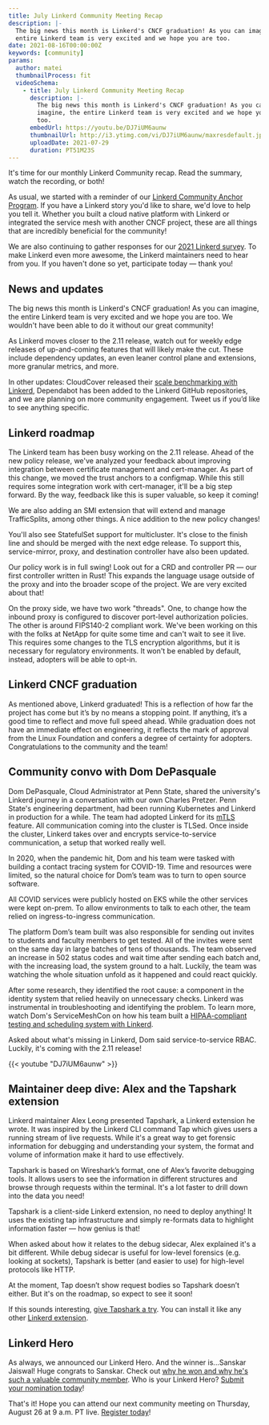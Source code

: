 ```yaml
---
title: July Linkerd Community Meeting Recap
description: |-
  The big news this month is Linkerd's CNCF graduation! As you can imagine, the
  entire Linkerd team is very excited and we hope you are too.
date: 2021-08-16T00:00:00Z
keywords: [community]
params:
  author: matei
  thumbnailProcess: fit
  videoSchema:
    - title: July Linkerd Community Meeting Recap
      description: |-
        The big news this month is Linkerd's CNCF graduation! As you can
        imagine, the entire Linkerd team is very excited and we hope you are
        too.
      embedUrl: https://youtu.be/DJ7iUM6aunw
      thumbnailUrl: http://i3.ytimg.com/vi/DJ7iUM6aunw/maxresdefault.jpg
      uploadDate: 2021-07-29
      duration: PT51M23S
---
```


It's time for our monthly Linkerd Community recap. Read the summary, watch
the recording, or both!

As usual, we started with a reminder of our
[Linkerd Community Anchor Program](https://linkerd.io/community/anchor/).
If you have a Linkerd story you'd like to share, we'd love to help you tell
it. Whether you built a cloud native platform with Linkerd or integrated
the service mesh with another CNCF project, these are all things that are
incredibly beneficial for the community!

We are also continuing to gather responses for our
[2021 Linkerd survey](https://docs.google.com/forms/d/e/1FAIpQLSfofwKQDOrAN9E9Vg1041623A3-8nmEAxlAbvXw-S9r3QnT9g/viewform).
To make Linkerd even more awesome, the Linkerd maintainers need to hear
from you. If you haven't done so yet, participate today — thank you!

## News and updates

The big news this month is Linkerd's CNCF graduation! As you can imagine,
the entire Linkerd team is very excited and we hope you are too. We wouldn't
have been able to do it without our great community!

As Linkerd moves closer to the 2.11 release, watch out for weekly edge
releases of up-and-coming features that will likely make the cut. These
include dependency updates, an even leaner control plane and extensions,
more granular metrics, and more.

In other updates: CloudCover released their
[scale benchmarking with Linkerd](https://cldcvr.com/news-and-media/blog/benchmarking-istio-consul-and-linkerd/),
Dependabot has been added to the Linkerd GitHub repositories, and we are
planning on more community engagement. Tweet us if you’d like to see
anything specific.

## Linkerd roadmap

The Linkerd team has been busy working on the 2.11 release. Ahead of the
new policy release, we've analyzed your feedback about improving integration
between certificate management and cert-manager. As part of this change, we
moved the trust anchors to a configmap. While this still requires some
integration work with cert-manager, it'll be a big step forward. By the way,
feedback like this is super valuable, so keep it coming!

We are also adding an SMI extension that will extend and manage TrafficSplits,
among other things. A nice addition to the new policy changes!

You'll also see StatefulSet support for multicluster. It's close to the finish
line and should be merged with the next edge release. To support this,
service-mirror, proxy, and destination controller have also been updated.

Our policy work is in full swing! Look out for a CRD and controller PR — our
first controller written in Rust! This expands the language usage outside of
the proxy and into the broader scope of the project. We are very excited
about that!

On the proxy side, we have two work "threads". One, to change how the inbound
proxy is configured to discover port-level authorization policies. The other
is around FIPS140-2 compliant work. We've been working on this with the folks
at NetApp for quite some time and can't wait to see it live. This requires some
changes to the TLS encryption algorithms, but it is necessary for regulatory
environments. It won't be enabled by default, instead, adopters will be able
to opt-in.

## Linkerd CNCF graduation

As mentioned above, Linkerd graduated! This is a reflection of how far the
project has come but it’s by no means a stopping point. If anything, it’s a
good time to reflect and move full speed ahead. While graduation does not
have an immediate effect on engineering, it reflects the mark of approval
from the Linux Foundation and confers a degree of certainty for adopters.
Congratulations to the community and the team!

## Community convo with Dom DePasquale

Dom DePasquale, Cloud Administrator at Penn State, shared the university's
Linkerd journey in a conversation with our own Charles Pretzer. Penn State's
engineering department, had been running Kubernetes and Linkerd in production
for a while. The team had adopted Linkerd for its
[mTLS](https://buoyant.io/mtls-guide/)
feature. All
communication coming into the cluster is TLSed. Once inside the cluster,
Linkerd takes over and encrypts service-to-service communication, a setup
that worked really well.

In 2020, when the pandemic hit, Dom and his team were tasked with building
a contact tracing system for COVID-19. Time and resources were limited,
so the natural choice for Dom’s team was to turn to open source software.

All COVID services were publicly hosted on EKS while the other services were
kept on-prem. To allow environments to talk to each other, the team relied
on ingress-to-ingress communication.

The platform Dom’s team built was also responsible for sending out invites
to students and faculty members to get tested. All of the invites were sent
on the same day in large batches of tens of thousands. The team observed an
increase in 502 status codes and wait time after sending each batch and,
with the increasing load, the system ground to a halt. Luckily, the team was
watching the whole situation unfold as it happened and could react quickly.

After some research, they identified the root cause: a component in the
identity system that relied heavily on unnecessary checks. Linkerd was
instrumental in troubleshooting and identifying the problem. To learn more,
watch Dom's ServiceMeshCon on how his team built a
[HIPAA-compliant testing and scheduling system with Linkerd](https://buoyant.io/media/how-linkerd-helped-schedule-68-000-covid-tests/).

Asked about what's missing in Linkerd, Dom said service-to-service RBAC.
Luckily, it's coming with the 2.11 release!

{{< youtube "DJ7iUM6aunw" >}}

## Maintainer deep dive: Alex and the Tapshark extension

Linkerd maintainer Alex Leong presented Tapshark, a Linkerd extension he
wrote. It was inspired by the Linkerd CLI command Tap which gives users a
running stream of live requests. While it's a great way to get forensic
information for debugging and understanding your system, the format and
volume of information make it hard to use effectively.

Tapshark is based on Wireshark’s format, one of Alex’s favorite debugging
tools. It allows users to see the information in different structures and
browse through requests within the terminal. It's a lot faster to drill
down into the data you need!

Tapshark is a client-side Linkerd extension, no need to deploy anything!
It uses the existing tap infrastructure and simply re-formats data to
highlight information faster — how genius is that!

When asked about how it relates to the debug sidecar, Alex explained it's
a bit different. While debug sidecar is useful for low-level forensics
(e.g. looking at sockets), Tapshark is better (and easier to use) for
high-level protocols like HTTP.

At the moment, Tap doesn’t show request bodies so Tapshark doesn’t either.
But it's on the roadmap, so expect to see it soon!

If this sounds interesting,
[give Tapshark a try](https://github.com/adleong/tapshark).
You can install it like any other
[Linkerd extension](https://linkerd.io/2.10/reference/extension-list/).

## Linkerd Hero

As always, we announced our Linkerd Hero. And the winner is...Sanskar
Jaiswal! Huge congrats to Sanskar. Check out
[why he won and why he's such a valuable community member](https://linkerd.io/2021/07/29/announcing-julys-linkerd-hero/).
Who is your Linkerd Hero?
[Submit your nomination today](https://docs.google.com/forms/d/e/1FAIpQLSfNv--UnbbZSzW7J3SbREIMI-HaooyX9im8yLIGB7M_LKT_Fw/viewform)!

That's it! Hope you can attend our next community meeting on Thursday,
August 26 at 9 a.m. PT live.
[Register today](https://community.cncf.io/events/details/cncf-linkerd-community-presents-august-linkerd-online-community-meetup/)!  
